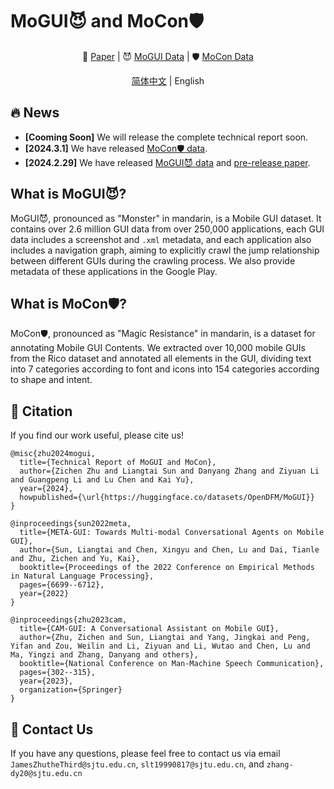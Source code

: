 # MoGUI😈 and MoCon🛡️

<div align="center">

📃 [Paper](./MoGUI_Paper_v0.1.pdf) | 😈 [MoGUI Data](https://huggingface.co/datasets/OpenDFM/MoGUI) | 🛡️ [MoCon Data](https://huggingface.co/datasets/OpenDFM/MoCon) 

[简体中文](./README_zh.md) | English

</div>

## 🔥 News

- **[Cooming Soon]** We will release the complete technical report soon.
- **[2024.3.1]** We have released [MoCon🛡️ data](https://huggingface.co/datasets/OpenDFM/MoCon).
- **[2024.2.29]** We have released [MoGUI😈 data](https://huggingface.co/datasets/OpenDFM/MoGUI) and [pre-release paper](./MoGUI_Paper_v0.1.pdf).

## What is MoGUI😈?

MoGUI😈, pronounced as "Monster" in mandarin, is a Mobile GUI dataset. It contains over 2.6 million GUI data from over 250,000 applications, each GUI data includes a screenshot and `.xml` metadata, and each application also includes a navigation graph, aiming to explicitly crawl the jump relationship between different GUIs during the crawling process. We also provide metadata of these applications in the Google Play.

## What is MoCon🛡️?

MoCon🛡️, pronounced as "Magic Resistance" in mandarin, is a dataset for annotating Mobile GUI Contents. We extracted over 10,000 mobile GUIs from the Rico dataset and annotated all elements in the GUI, dividing text into 7 categories according to font and icons into 154 categories according to shape and intent.

## 📑 Citation

If you find our work useful, please cite us!

```
@misc{zhu2024mogui,
  title={Technical Report of MoGUI and MoCon}, 
  author={Zichen Zhu and Liangtai Sun and Danyang Zhang and Ziyuan Li and Guangpeng Li and Lu Chen and Kai Yu},
  year={2024},
  howpublished={\url{https://huggingface.co/datasets/OpenDFM/MoGUI}}
}

@inproceedings{sun2022meta,
  title={META-GUI: Towards Multi-modal Conversational Agents on Mobile GUI},
  author={Sun, Liangtai and Chen, Xingyu and Chen, Lu and Dai, Tianle and Zhu, Zichen and Yu, Kai},
  booktitle={Proceedings of the 2022 Conference on Empirical Methods in Natural Language Processing},
  pages={6699--6712},
  year={2022}
}

@inproceedings{zhu2023cam,
  title={CAM-GUI: A Conversational Assistant on Mobile GUI},
  author={Zhu, Zichen and Sun, Liangtai and Yang, Jingkai and Peng, Yifan and Zou, Weilin and Li, Ziyuan and Li, Wutao and Chen, Lu and Ma, Yingzi and Zhang, Danyang and others},
  booktitle={National Conference on Man-Machine Speech Communication},
  pages={302--315},
  year={2023},
  organization={Springer}
}
```

## 📧 Contact Us

If you have any questions, please feel free to contact us via email `JamesZhutheThird@sjtu.edu.cn`, `slt19990817@sjtu.edu.cn`, and `zhang-dy20@sjtu.edu.cn`